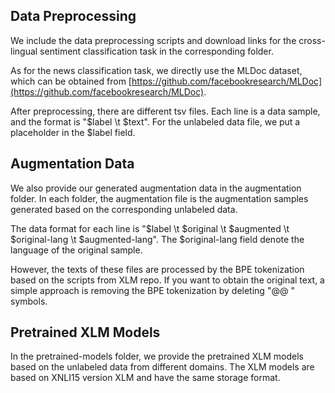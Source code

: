 ## Data Preprocessing

We include the data preprocessing scripts and download links for the cross-lingual sentiment classification task in the corresponding folder.

As for the news classification task, we directly use the MLDoc dataset, which can be obtained from [https://github.com/facebookresearch/MLDoc](https://github.com/facebookresearch/MLDoc).

After preprocessing, there are different tsv files. Each line is a data sample, and the format is "$label \t $text". For the unlabeled data file, we put a placeholder in the $label field.

## Augmentation Data

We also provide our generated augmentation data in the augmentation folder. In each folder, the augmentation file is the augmentation samples generated based on the corresponding unlabeled data. 

The data format for each line is "$label \t $original \t $augmented \t $original-lang \t $augmented-lang". The $original-lang field denote the language of the original sample. 

However, the texts of these files are processed by the BPE tokenization based on the scripts from XLM repo. If you want to obtain the original text, a simple approach is removing the BPE tokenization by deleting "@@ " symbols.

## Pretrained XLM Models

In the pretrained-models folder, we provide the pretrained XLM models based on the unlabeled data from different domains. The XLM models are based on XNLI15 version XLM and have the same storage format. 
